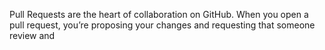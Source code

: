 Pull Requests are the heart of collaboration on GitHub. When you open a pull request, you’re proposing your changes and requesting that someone review and 
